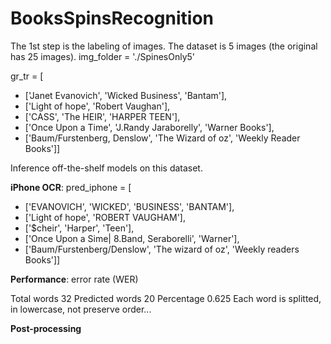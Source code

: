 # BooksSpinsRecognition

The 1st step is the labeling of images. The dataset is 5 images (the original has 25 images). 
img_folder = './SpinesOnly5'

gr_tr = [
- ['Janet Evanovich', 'Wicked Business', 'Bantam'],
- ['Light of hope', 'Robert Vaughan'],
- ['CASS', 'The HEIR', 'HARPER TEEN'],
- ['Once Upon a Time', 'J.Randy Jaraborelly', 'Warner Books'],
- ['Baum/Furstenberg, Denslow', 'The Wizard of oz', 'Weekly Reader Books']]

Inference off-the-shelf models on this dataset.

**iPhone OCR**: 
pred_iphone = [
- ['EVANOVICH', 'WICKED', 'BUSINESS', 'BANTAM'],
- ['Light of hope', 'ROBERT VAUGHAM'],
- ['$cheir', 'Harper', 'Teen'],
- ['Once Upon a Sime| 8.Band, Seraborelli', 'Warner'],
- ['Baum/Furstenberg/Denslow', 'The wizard of oz', 'Weekly readers Books']]

**Performance**: error rate (WER)

Total words 32 Predicted words  20 Percentage  0.625
Each word is splitted, in lowercase, not preserve order...

**Post-processing**
